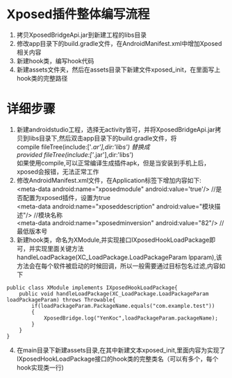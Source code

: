 # Xposed插件整体编写流程
1. 拷贝XposedBridgeApi.jar到新建工程的libs目录
2. 修改app目录下的build.gradle文件，在AndroidManifest.xml中增加Xposed相关内容
3. 新建hook类，编写hook代码
4. 新建assets文件夹，然后在assets目录下新建文件xposed_init，在里面写上hook类的完整路径
# 详细步骤
1. 新建androidstudio工程，选择无activity皆可，并将XposedBridgeApi.jar拷贝到libs目录下,然后双击app目录下的build.gradle文件，将  
compile fileTree(include:['*.ar'],dir:'libs')
替换成  
provided fileTree(include:['*.jar'],dir:'libs')  
如果使用compile,可以正常编译生成插件apk，但是当安装到手机上后，xposed会报错，无法正常工作
2. 修改AndroidManifest.xml文件，在Application标签下增加内容如下:  
\<meta-data android:name="xposedmodule" android:value='true'/>  //是否配置为xposed插件，设置为true  
\<meta-data android:name="xposeddescription" android:value="模块描述"/> //模块名称  
\<meta-data android:name="xposedminversion" android:value="82"/> //最低版本号
3. 新建hook类，命名为XModule,并实现接口IXposedHookLoadPackage即可，并实现里面关键方法handleLoadPackage(XC_LoadPackage.LoadPackageParam lpparam),该方法会在每个软件被启动的时候回调，所以一般需要通过目标包名过滤,内容如下
```
public class XModule implements IXposedHookLoadPackage{
    public void handleLoadPackage(XC_LoadPackage.LoadPackageParam loadPackageParam) throws Throwable{
        if(loadPackageParam.PackageName.equals("com.example.test"))
        {
            XposedBridge.log("YenKoc",loadPackageParam.packageName);
        }
    }
}
```
4. 在main目录下新建assets目录,在其中新建文本xposed_init,里面内容为实现了IXposedHookLoadPackage接口的hook类的完整类名（可以有多个，每个hook实现类一行)